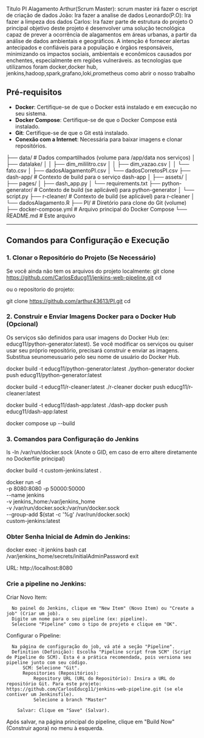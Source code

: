 
Titulo PI Alagamento
Arthur(Scrum Master): scrum master irá fazer o escript de criação de dados
João: Ira fazer a analise de dados
Leonardo(P.O): Ira fazer a limpeza dos dados
Carlos: Ira fazer parte de estrutura do projeto
O principal objetivo deste projeto é desenvolver uma solução tecnológica capaz de prever a ocorrência de alagamentos em áreas urbanas, a partir da análise de dados ambientais e geográficos. A intenção é fornecer alertas antecipados e confiáveis para a população e órgãos responsáveis, minimizando os impactos sociais, ambientais e econômicos causados por enchentes, especialmente em regiões vulneráveis.
as tecnologias que utilizamos foram docker,docker hub, jenkins,hadoop,spark,grafano,loki,prometheus
como abrir o nosso trabalho
## Pré-requisitos

* **Docker**: Certifique-se de que o Docker está instalado e em execução no seu sistema.
* **Docker Compose**: Certifique-se de que o Docker Compose está instalado.
* **Git**: Certifique-se de que o Git está instalado.
* **Conexão com a Internet**: Necessária para baixar imagens e clonar repositórios.

├── data/                     # Dados compartilhados (volume para /app/data nos serviços)
│   ├── datalake/
│   │   ├── dim_mililitro.csv
│   │   ├── dim_vazao.csv
│   │   └── fato.csv
│   ├── dadosAlagamentoPI.csv
│   └── dadosCorretosPI.csv
├── dash-app/                 # Contexto de build para o serviço dash-app
│   ├── assets/
│   ├── pages/
│   ├── dash_app.py
│   └── requirements.txt
├── python-generator/         # Contexto de build (se aplicável) para python-generator
│   └── script.py
├── r-cleaner/                # Contexto de build (se aplicável) para r-cleaner
│   └── dadosAlagamento.R
├── PI/                       # Diretório para clone do Git (volume)
├── docker-compose.yml        # Arquivo principal do Docker Compose
└── README.md                 # Este arquivo

---
## Comandos para Configuração e Execução

### 1. Clonar o Repositório do Projeto (Se Necessário)

Se você ainda não tem os arquivos do projeto localmente:
  git clone <https://github.com/CarlosEducg11/jenkins-web-pipeline.git> 
  cd <jenkins-web-pipeline>

  ou o repositorio do projeto:

  git clone <https://github.com/arthur43613/PI.git>
  cd <PI>

### 2. Construir e Enviar Imagens Docker para o Docker Hub (Opcional)

Os serviços são definidos para usar imagens do Docker Hub (ex: educg11/python-generator:latest). Se você modificar os serviços ou quiser usar seu próprio repositório, precisará construir e enviar as imagens. Substitua seunomeusuario pelo seu nome de usuário do Docker Hub.

  docker build -t educg11/python-generator:latest ./python-generator
  docker push educg11/python-generator:latest

  docker build -t educg11/r-cleaner:latest ./r-cleaner
  docker push educg11/r-cleaner:latest

  docker build -t educg11/dash-app:latest ./dash-app
  docker push educg11/dash-app:latest

  docker compose up --build 

### 3. Comandos para Configuração do Jenkins

  ls -ln /var/run/docker.sock (Anote o GID, em caso de erro altere diretamente no Dockerfile principal)

  docker build -t custom-jenkins:latest .

  docker run -d \
    -p 8080:8080 -p 50000:50000 \
    --name jenkins \
    -v jenkins_home:/var/jenkins_home \
    -v /var/run/docker.sock:/var/run/docker.sock \
    --group-add $(stat -c '%g' /var/run/docker.sock) \
    custom-jenkins:latest

  ### Obter Senha Inicial de Admin do Jenkins: 

  docker exec -it jenkins bash
  cat /var/jenkins_home/secrets/initialAdminPassword
  exit

  URL: http://localhost:8080

  ### Crie a pipeline no Jenkins:

  Criar Novo Item:

      No painel do Jenkins, clique em "New Item" (Novo Item) ou "Create a job" (Criar um job).
      Digite um nome para o seu pipeline (ex: pipeline).
      Selecione "Pipeline" como o tipo de projeto e clique em "OK".

  Configurar o Pipeline:

      Na página de configuração do job, vá até a seção "Pipeline".
      Definition (Definição): Escolha "Pipeline script from SCM" (Script de Pipeline do SCM). Esta é a prática recomendada, pois versiona seu pipeline junto com seu código.
          SCM: Selecione "Git".
          Repositories (Repositórios):
              Repository URL (URL do Repositório): Insira a URL do repositório Git. Para este projeto: https://github.com/CarlosEducg11/jenkins-web-pipeline.git (se ele contiver um Jenkinsfile).
              Selecione a branch "Master"

        Salvar: Clique em "Save" (Salvar).

  Após salvar, na página principal do pipeline, clique em "Build Now" (Construir agora) no menu à esquerda.
